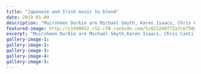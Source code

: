 ```yaml
---
title: "Japanese and Irish music to blend"
date: 2019-01-09
description: "Muirsheen Durkin are Michael Smyth, Karen Isaacs, Chris Cantillon, Pam Hesketh, Lynair Benefield, Carol Molan..."
featured-image: http://c1940652.r52.cf0.rackcdn.com/5c621248ff2a7c6f500000f1/Carol-Molan-Irish-music-9.1.19-chron.jpg
excerpt: "Muirsheen Durkin are Michael Smyth,Karen Isaacs, Chris Cantillon, Pam Hesketh, Lynair Benefield, Carol Molan, Bruce Churton and Harry Stobbe."
gallery-image-1: 
gallery-image-2: 
gallery-image-3: 
gallery-image-4: 
gallery-image-5: 
---
```

